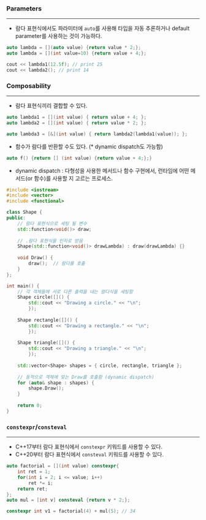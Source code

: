 
### Parameters
---
* 람다 표현식에서도 파라미터에 `auto`를 사용해 타입을 자동 추론하거나 default parameter를 사용하는 것이 가능하다.
```cpp
auto lambda = [](auto value) {return value * 2;};
auto lambda = [](int value=10) {return value + 4;};

cout << lambda1(12.5f); // print 25
cout << lambda2(); // print 14
```


### Composability
---
* 람다 표현식끼리 결합할 수 있다.
```cpp
auto lambda1 = [](int value) { return value + 4; };
auto lambda2 = [](int value) { return value * 2; };

auto lambda3 = [&](int value) { return lambda2(lambda1(value)); };
```

* 함수가 람다를 반환할 수도 있다. (* dynamic dispatch도 가능함)
```cpp
auto f() {return [] (int value) {return value + 4;};}
```

* dynamic dispatch : 다형성을 사용한 메서드나 함수 구현에서, 런타임에 어떤 메서드(or 함수)를 사용할 지 고르는 프로세스.

```cpp
#include <iostream>
#include <vector>
#include <functional>

class Shape {
public:
    // 람다 표현식으로 세팅 될 변수
    std::function<void()> draw;
	
	// .람다 표현식을 인자로 받음
    Shape(std::function<void()> drawLambda) : draw(drawLambda) {}
    
    void Draw() {
        draw();  // 람다를 호출
    }
};

int main() {
	// 각 객체들에 서로 다른 출력을 내는 람다식을 세팅함
    Shape circle([]() {
        std::cout << "Drawing a circle." << "\n";
        });
	
    Shape rectangle([]() {
        std::cout << "Drawing a rectangle." << "\n";
        });
	
    Shape triangle([]() {
        std::cout << "Drawing a triangle." << "\n";
        });
    
    std::vector<Shape> shapes = { circle, rectangle, triangle };
    
    // 동적으로 객체에 맞는 Draw를 호출함 (dynamic dispatch)
    for (auto& shape : shapes) {
        shape.Draw();
    }
    
    return 0;
}
```


### `constexpr`/`consteval`
---
* C++17부터 람다 표현식에서 `constexpr` 키워드를 사용할 수 있다.
* C++20부터 람다 표현식에서 `consteval` 키워드를 사용할 수 있다.

```cpp
auto factorial = [](int value) constexpr{
	int ret = 1;
	for(int i = 2; i <= value; i++)
		ret *= i;
	return ret;
};
auto mul = [int v] consteval {return v * 2;};

constexpr int v1 = factorial(4) + mul(5); // 34
```